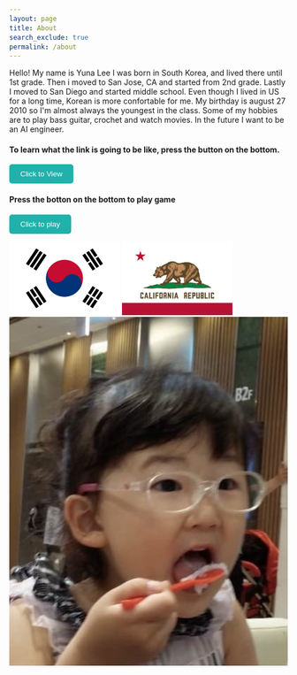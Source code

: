 ```yaml
---
layout: page
title: About
search_exclude: true
permalink: /about
---
```


Hello! 
My name is Yuna Lee 
I was born in South Korea, and lived there until 1st grade. Then i moved to San Jose, CA and started from 2nd grade. Lastly I moved to San Diego and started middle school. Even though I lived in US for a long time, Korean is more confortable for me. My birthday is august 27 2010 so I'm almost always the youngest in the class. Some of my hobbies are to play bass guitar, crochet and watch movies. In the future I want to be an AI engineer.

#### To learn what the link is going to be like, press the button on the bottom.

<a href="https://yuna599.github.io/Lucky-Charms/blogs/" style="text-decoration: none;">
    <button style="background-color: #20B2AA; color: white; padding: 10px 20px; border: none; border-radius: 5px; cursor: pointer;">
        Click to View
    </button>

#### Press the botton on the bottom to play game

<a href="https://yuna599.github.io/Lucky-Charms/simplegame/" style="text-decoration: none;">
    <button style="background-color: #20B2AA; color: white; padding: 10px 20px; border: none; border-radius: 5px; cursor: pointer;">
        Click to play
    </button>


<img alt="Please Work" src="navigation/images/notebooks/korean-flag.jpg" style="width:200px; height:auto;"> <img alt="Please Work" src="navigation/images/notebooks/Flag_of_California.svg.png" style="width:200px; height:auto;">
![alt text](images/notebooks/IMG_4597.jpeg)